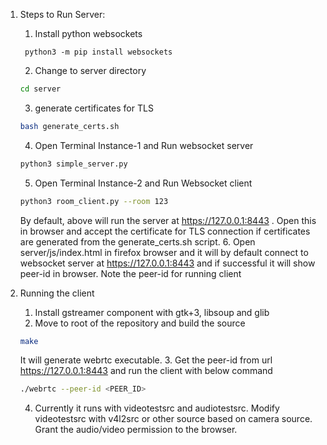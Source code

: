 1. Steps to Run Server:
   1. Install python websockets
   ```
    python3 -m pip install websockets
   ```
   2.  Change to server directory
   ```bash
   cd server
   ```
   3. generate certificates for TLS
   ```bash
   bash generate_certs.sh
   ``` 
   4. Open Terminal Instance-1 and Run websocket server
   ```bash
   python3 simple_server.py
   ```
   5. Open Terminal Instance-2 and Run Websocket client
   ```bash
   python3 room_client.py --room 123
   ```
   By default, above will run the server at https://127.0.0.1:8443 . Open this in browser and accept the certificate for TLS connection if certificates are generated from the generate_certs.sh script.
   6. Open server/js/index.html in firefox browser and it will by default connect to websocket server at https://127.0.0.1:8443 and if successful it will show peer-id in browser. Note the peer-id for running client

2. Running the client
   1. Install gstreamer component with gtk+3, libsoup and glib
   2. Move to root of the repository and build the source
   ```bash
   make
   ```
   It will generate webrtc executable.
   3. Get the peer-id from url https://127.0.0.1:8443 and run the client with below command
   ```bash
   ./webrtc --peer-id <PEER_ID>
   ```
   4. Currently it runs with videotestsrc and audiotestsrc. Modify videotestsrc with v4l2src or other source based on camera source. Grant the audio/video permission to the browser.